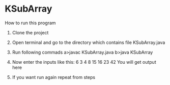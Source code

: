 # KSubArray
How to run this program

1. Clone the project
2. Open terminal and go to the directory which contains file KSubArray.java
3. Run following commads
a>javac KSubArray.java
b>java KSubArray
4. Now enter the inputs like this:
  6 3
  4 8 15 16 23 42
  You will get output here
  
5. If you want run again repeat from steps <b>

